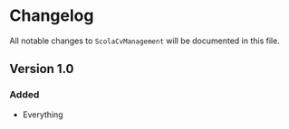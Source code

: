 # Changelog

All notable changes to `ScolaCvManagement` will be documented in this file.

## Version 1.0

### Added
- Everything
